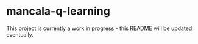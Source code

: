 # mancala-q-learning
This project is currently a work in progress - this README will be updated eventually.